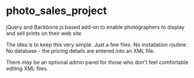 # photo_sales_project
jQuery and Backbone.js based add-on to enable photographers to display and sell prints on their web site

The idea is to keep this very simple. Just a few files. No installation routine. No database - the pricing details
are entered into an XML file. 

There *may* be an optional admin panel for those who don't feel comfortable editing XML files. 
